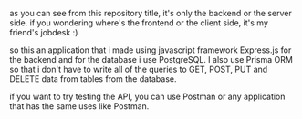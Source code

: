 as you can see from this repository title, it's only the backend or the server side. 
if you wondering where's the frontend or the client side, it's my friend's jobdesk :)

so this an application that i made using javascript framework Express.js for the backend and for the database i use PostgreSQL. I also use Prisma ORM so that i don't have to write all of the queries to GET, POST, PUT and DELETE data from tables from the database.

if you want to try testing the API, you can use Postman or any application that has the same uses like Postman.
